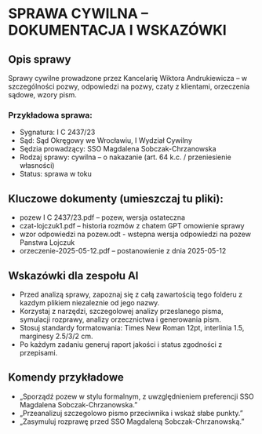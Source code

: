 # SPRAWA CYWILNA – DOKUMENTACJA I WSKAZÓWKI

## Opis sprawy

Sprawy cywilne prowadzone przez Kancelarię Wiktora Andrukiewicza – w szczególności pozwy, odpowiedzi na pozwy, czaty z klientami, orzeczenia sądowe, wzory pism.

### Przykładowa sprawa:
- Sygnatura: I C 2437/23
- Sąd: Sąd Okręgowy we Wrocławiu, I Wydział Cywilny
- Sędzia prowadzący: SSO Magdalena Sobczak-Chrzanowska
- Rodzaj sprawy: cywilna – o nakazanie (art. 64 k.c. / przeniesienie własności)
- Status: sprawa w toku

## Kluczowe dokumenty (umieszczaj tu pliki):

- pozew I C 2437/23.pdf – pozew, wersja ostateczna
- czat-lojczuk1.pdf – historia rozmów z chatem GPT omowienie sprawy
- wzor odpowiedzi na pozew.odt - wstepna wersja odpowiedzi na pozew Panstwa Lojczuk
- orzeczenie-2025-05-12.pdf – postanowienie z dnia 2025-05-12

## Wskazówki dla zespołu AI

- Przed analizą sprawy, zapoznaj się z całą zawartością tego folderu z kazdym plikiem niezaleznie od jego nazwy.
- Korzystaj z narzędzi, szczegolowej analizy przeslanego pisma, symulacji rozprawy, analizy orzecznictwa i generowania pism.
- Stosuj standardy formatowania: Times New Roman 12pt, interlinia 1.5, marginesy 2.5/3/2 cm.
- Po każdym zadaniu generuj raport jakości i status zgodności z przepisami.

## Komendy przykładowe

- „Sporządź pozew w stylu formalnym, z uwzględnieniem preferencji SSO Magdalena Sobczak-Chrzanowska.”
- „Przeanalizuj szczegolowo pismo przeciwnika i wskaż słabe punkty.”
- „Zasymuluj rozprawę przed SSO Magdaleną Sobczak-Chrzanowską.”
